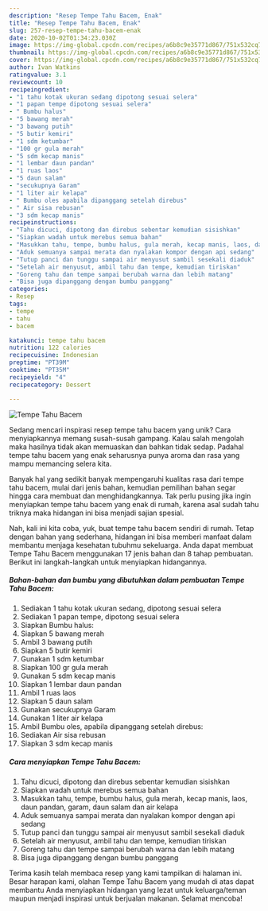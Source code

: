 ```yaml
---
description: "Resep Tempe Tahu Bacem, Enak"
title: "Resep Tempe Tahu Bacem, Enak"
slug: 257-resep-tempe-tahu-bacem-enak
date: 2020-10-02T01:34:23.030Z
image: https://img-global.cpcdn.com/recipes/a6b8c9e35771d867/751x532cq70/tempe-tahu-bacem-foto-resep-utama.jpg
thumbnail: https://img-global.cpcdn.com/recipes/a6b8c9e35771d867/751x532cq70/tempe-tahu-bacem-foto-resep-utama.jpg
cover: https://img-global.cpcdn.com/recipes/a6b8c9e35771d867/751x532cq70/tempe-tahu-bacem-foto-resep-utama.jpg
author: Ivan Watkins
ratingvalue: 3.1
reviewcount: 10
recipeingredient:
- "1 tahu kotak ukuran sedang dipotong sesuai selera"
- "1 papan tempe dipotong sesuai selera"
- " Bumbu halus"
- "5 bawang merah"
- "3 bawang putih"
- "5 butir kemiri"
- "1 sdm ketumbar"
- "100 gr gula merah"
- "5 sdm kecap manis"
- "1 lembar daun pandan"
- "1 ruas laos"
- "5 daun salam"
- "secukupnya Garam"
- "1 liter air kelapa"
- " Bumbu oles apabila dipanggang setelah direbus"
- " Air sisa rebusan"
- "3 sdm kecap manis"
recipeinstructions:
- "Tahu dicuci, dipotong dan direbus sebentar kemudian sisishkan"
- "Siapkan wadah untuk merebus semua bahan"
- "Masukkan tahu, tempe, bumbu halus, gula merah, kecap manis, laos, daun pandan, garam, daun salam dan air kelapa"
- "Aduk semuanya sampai merata dan nyalakan kompor dengan api sedang"
- "Tutup panci dan tunggu sampai air menyusut sambil sesekali diaduk"
- "Setelah air menyusut, ambil tahu dan tempe, kemudian tiriskan"
- "Goreng tahu dan tempe sampai berubah warna dan lebih matang"
- "Bisa juga dipanggang dengan bumbu panggang"
categories:
- Resep
tags:
- tempe
- tahu
- bacem

katakunci: tempe tahu bacem 
nutrition: 122 calories
recipecuisine: Indonesian
preptime: "PT39M"
cooktime: "PT35M"
recipeyield: "4"
recipecategory: Dessert

---
```



![Tempe Tahu Bacem](https://img-global.cpcdn.com/recipes/a6b8c9e35771d867/751x532cq70/tempe-tahu-bacem-foto-resep-utama.jpg)

Sedang mencari inspirasi resep tempe tahu bacem yang unik? Cara menyiapkannya memang susah-susah gampang. Kalau salah mengolah maka hasilnya tidak akan memuaskan dan bahkan tidak sedap. Padahal tempe tahu bacem yang enak seharusnya punya aroma dan rasa yang mampu memancing selera kita.



Banyak hal yang sedikit banyak mempengaruhi kualitas rasa dari tempe tahu bacem, mulai dari jenis bahan, kemudian pemilihan bahan segar hingga cara membuat dan menghidangkannya. Tak perlu pusing jika ingin menyiapkan tempe tahu bacem yang enak di rumah, karena asal sudah tahu triknya maka hidangan ini bisa menjadi sajian spesial.


Nah, kali ini kita coba, yuk, buat tempe tahu bacem sendiri di rumah. Tetap dengan bahan yang sederhana, hidangan ini bisa memberi manfaat dalam membantu menjaga kesehatan tubuhmu sekeluarga. Anda dapat membuat Tempe Tahu Bacem menggunakan 17 jenis bahan dan 8 tahap pembuatan. Berikut ini langkah-langkah untuk menyiapkan hidangannya.

<!--inarticleads1-->

##### Bahan-bahan dan bumbu yang dibutuhkan dalam pembuatan Tempe Tahu Bacem:

1. Sediakan 1 tahu kotak ukuran sedang, dipotong sesuai selera
1. Sediakan 1 papan tempe, dipotong sesuai selera
1. Siapkan  Bumbu halus:
1. Siapkan 5 bawang merah
1. Ambil 3 bawang putih
1. Siapkan 5 butir kemiri
1. Gunakan 1 sdm ketumbar
1. Siapkan 100 gr gula merah
1. Gunakan 5 sdm kecap manis
1. Siapkan 1 lembar daun pandan
1. Ambil 1 ruas laos
1. Siapkan 5 daun salam
1. Gunakan secukupnya Garam
1. Gunakan 1 liter air kelapa
1. Ambil  Bumbu oles, apabila dipanggang setelah direbus:
1. Sediakan  Air sisa rebusan
1. Siapkan 3 sdm kecap manis




<!--inarticleads2-->

##### Cara menyiapkan Tempe Tahu Bacem:

1. Tahu dicuci, dipotong dan direbus sebentar kemudian sisishkan
1. Siapkan wadah untuk merebus semua bahan
1. Masukkan tahu, tempe, bumbu halus, gula merah, kecap manis, laos, daun pandan, garam, daun salam dan air kelapa
1. Aduk semuanya sampai merata dan nyalakan kompor dengan api sedang
1. Tutup panci dan tunggu sampai air menyusut sambil sesekali diaduk
1. Setelah air menyusut, ambil tahu dan tempe, kemudian tiriskan
1. Goreng tahu dan tempe sampai berubah warna dan lebih matang
1. Bisa juga dipanggang dengan bumbu panggang




Terima kasih telah membaca resep yang kami tampilkan di halaman ini. Besar harapan kami, olahan Tempe Tahu Bacem yang mudah di atas dapat membantu Anda menyiapkan hidangan yang lezat untuk keluarga/teman maupun menjadi inspirasi untuk berjualan makanan. Selamat mencoba!
